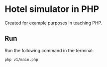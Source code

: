 # Hotel simulator in PHP

Created for example purposes in teaching PHP.

## Run

Run the following command in the terminal:

`php v1/main.php`